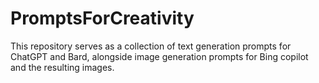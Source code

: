 # PromptsForCreativity
This repository serves as a collection of text generation prompts for ChatGPT and Bard, alongside image generation prompts for Bing copilot and the resulting images.
